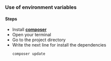 ### Use of environment variables

#### Steps

- Install **[composer](https://getcomposer.org/)**
- Open your terminal
- Go to the project directory
- Write the next line for install the dependencies
    ```bash
    composer update
    ```